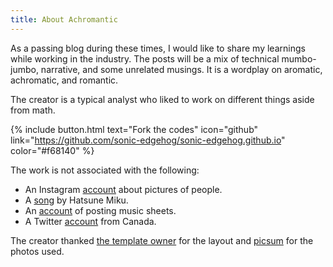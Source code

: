 ```yaml
---
title: About Achromantic
---
```


As a passing blog during these times, I would like to share my learnings while working in the industry. The posts will be a mix of technical mumbo-jumbo, narrative, and some unrelated musings. It is a wordplay on aromatic, achromatic, and romantic.

The creator is a typical analyst who liked to work on different things aside from math.

{% include button.html text="Fork the codes" icon="github" link="https://github.com/sonic-edgehog/sonic-edgehog.github.io" color="#f68140" %}

The work is not associated with the following:
- An Instagram [account](https://www.instagram.com/achromantic_photography/?hl=en) about pictures of people.
- A [song](https://www.youtube.com/watch?v=74f_dqA70gM) by Hatsune Miku.
- An [account](https://flat.io/achromantic) of posting music sheets.
- A Twitter [account](https://twitter.com/Achromantic) from Canada.

The creator thanked [the template owner](https://github.com/daviddarnes/alembic) for the layout and [picsum](https://picsum.photos/) for the photos used.
